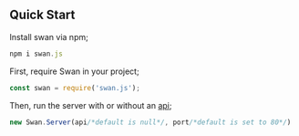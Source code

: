 ## Quick Start

Install swan via npm;
```js
npm i swan.js
```

First, require Swan in your project;
```js
const swan = require('swan.js');
```

Then, run the server with or without an [api](API.md);
```js
new Swan.Server(api/*default is null*/, port/*default is set to 80*/)
```
